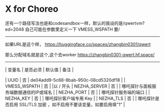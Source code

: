 # X for Choreo

还有一个路径写法也是和codesandbox一样，默认的我设的是/qwertvm?ed=2048   自己可能在参数里定义一下       VMESS_WSPATH  要/
* * *
如果URL是这个样，
https://huggingface.co/spaces/zhangbin0301/qwert

那么分配域名就是这个,这个去worker
https://zhangbin0301-qwert.hf.space/
* * *


  | 变量名        | 是否必须 | 默认值 | 备注 |
 
  | UUID         | 否 | de04add9-5c68-8bab-950c-08cd5320df18 | 
  | VMESS_WSPATH | 否 | |以 / 开头
  | NEZHA_SERVER | 否 | | 哪吒探针与面板服务端数据通信的IP或域名 |
  | NEZHA_PORT   | 否 | | 哪吒探针服务端的端口 |
  | NEZHA_KEY    | 否 | | 哪吒探针客户端专用 Key |
  | NEZHA_TLS    | 否 | | 哪吒探针是否启用 SSL/TLS 加密 ，如不启用不要该变量，如要启用填"1" |
  

